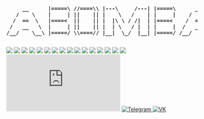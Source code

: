 <b>
<pre>
     __      |=====\ //====\\ |---\     /---| |=====\      __      |--|       |  ____| |---\     /---| |=====\      __
   /    \    |     | ||    || |    \   /    | |     |    /    \    |  |       | |____  |    \   /    | |     |    /    \
  /  ==  \   |====<  ||    || |  |\ \ / /|  | |====<    /  ==  \   |  |       |  ____| |  |\ \ / /|  | |====<    /  ==  \
 /   __   \  |     | ||    || |  | \   / |  | |     |  /   __   \  |  |_____  | |____  |  | \   / |  | |     |  /   __   \
/__/    \__\ |=====/ \\====// |__|  \_/  |__| |=====/ /__/    \__\ |________| |______| |__|  \_/  |__| |=====/ /__/    \__\
     
</pre>
</b>

<p>
<img src="https://img.shields.io/badge/C%23-239120?style=flat&logo=c-sharp&logoColor=white">
<img src="https://img.shields.io/badge/.NET-5C2D91?style=flat&logo=.net&logoColor=white">
<img src="https://img.shields.io/badge/Python-3776AB?style=flat&logo=python&logoColor=white">
<img src="https://img.shields.io/badge/Flask-000000?style=flat&logo=flask&logoColor=white">
<img src="https://img.shields.io/badge/HTML5-E34F26?style=flat&logo=html5&logoColor=white">
<img src="https://img.shields.io/badge/CSS3-1572B6?style=flat&logo=css3&logoColor=white">
<img src="https://img.shields.io/badge/Go-00ADD8?style=flat&logo=go&logoColor=white">
<img src="https://img.shields.io/badge/Notepad++-90E59A.svg?style=flat&logo=notepad%2B%2B&logoColor=black">
<img src="https://img.shields.io/badge/PyCharm-000000.svg?&style=flat&logo=PyCharm&logoColor=white">
<img src="https://img.shields.io/badge/sublime_text-%23575757.svg?&style=flat&logo=sublime-text&logoColor=important">
<img src="https://img.shields.io/badge/Windows-0078D6?style=flat&logo=windows&logoColor=white">
<img src="https://img.shields.io/badge/Linux-FCC624?style=flat&logo=linux&logoColor=black">
<img src="https://img.shields.io/badge/MySQL-00000F?style=flat&logo=mysql&logoColor=white">
<img src="https://img.shields.io/badge/MariaDB-003545?style=flat&logo=mariadb&logoColor=white">
<img src="https://img.shields.io/badge/SQLite-07405E?style=flat&logo=sqlite&logoColor=white">
<img src="https://img.shields.io/badge/GIT-E44C30?style=flat&logo=git&logoColor=white">
<embed src="https://wakatime.com/share/@Enotsky/cebb2fa0-5f72-4742-85b8-9c804edb6775.svg"></embed>
<a href="https://t.me/abombalemba">
     <img src="https://img.shields.io/badge/Telegram-2CA5E0?style=flat&logo=telegram&logoColor=white" alt="Telegram">
</a>
<a href="https://vk.com/abombalemba">
     <img src="https://img.shields.io/badge/VK-2E87FB?style=flat&logo=vk&logoColor=white" alt="VK">
</a>
</p>
